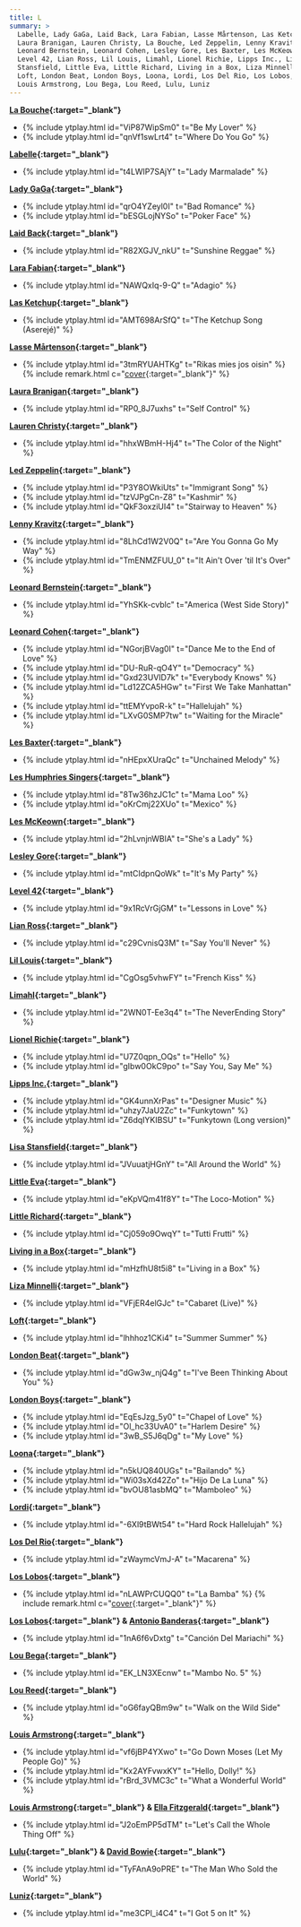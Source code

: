 ```yaml
---
title: L
summary: >
  Labelle, Lady GaGa, Laid Back, Lara Fabian, Lasse Mårtenson, Las Ketchup,
  Laura Branigan, Lauren Christy, La Bouche, Led Zeppelin, Lenny Kravitz,
  Leonard Bernstein, Leonard Cohen, Lesley Gore, Les Baxter, Les McKeown,
  Level 42, Lian Ross, Lil Louis, Limahl, Lionel Richie, Lipps Inc., Lisa
  Stansfield, Little Eva, Little Richard, Living in a Box, Liza Minnelli,
  Loft, London Beat, London Boys, Loona, Lordi, Los Del Rio, Los Lobos,
  Louis Armstrong, Lou Bega, Lou Reed, Lulu, Luniz
---
```

**[La Bouche](https://en.wikipedia.org/wiki/La_Bouche){:target="_blank"}**
- {% include ytplay.html id="ViP87WipSm0" t="Be My Lover" %}
- {% include ytplay.html id="qnVf1swLrt4" t="Where Do You Go" %}

**[Labelle](https://en.wikipedia.org/wiki/Labelle){:target="_blank"}**
- {% include ytplay.html id="t4LWIP7SAjY" t="Lady Marmalade" %}

**[Lady GaGa](https://en.wikipedia.org/wiki/Lady_GaGa){:target="_blank"}**
- {% include ytplay.html id="qrO4YZeyl0I" t="Bad Romance" %}
- {% include ytplay.html id="bESGLojNYSo" t="Poker Face" %}

**[Laid Back](https://en.wikipedia.org/wiki/Laid_Back){:target="_blank"}**
- {% include ytplay.html id="R82XGJV_nkU" t="Sunshine Reggae" %}

**[Lara Fabian](https://en.wikipedia.org/wiki/Lara_Fabian){:target="_blank"}**
- {% include ytplay.html id="NAWQxIq-9-Q" t="Adagio" %}

**[Las Ketchup](https://en.wikipedia.org/wiki/Las_Ketchup){:target="_blank"}**
- {% include ytplay.html id="AMT698ArSfQ" t="The Ketchup Song (Aserejé)" %}

**[Lasse Mårtenson](https://en.wikipedia.org/wiki/Lasse_Mårtenson){:target="_blank"}**
- {% include ytplay.html id="3tmRYUAHTKg" t="Rikas mies jos oisin" %} {% include remark.html c="[cover](https://en.wikipedia.org/wiki/If_I_Were_a_Rich_Man_(song)){:target=\"_blank\"}" %}

**[Laura Branigan](https://en.wikipedia.org/wiki/Laura_Branigan){:target="_blank"}**
- {% include ytplay.html id="RP0_8J7uxhs" t="Self Control" %}

**[Lauren Christy](https://en.wikipedia.org/wiki/Lauren_Christy){:target="_blank"}**
- {% include ytplay.html id="hhxWBmH-Hj4" t="The Color of the Night" %}

**[Led Zeppelin](https://en.wikipedia.org/wiki/Led_Zeppelin){:target="_blank"}**
- {% include ytplay.html id="P3Y8OWkiUts" t="Immigrant Song" %}
- {% include ytplay.html id="tzVJPgCn-Z8" t="Kashmir" %}
- {% include ytplay.html id="QkF3oxziUI4" t="Stairway to Heaven" %}

**[Lenny Kravitz](https://en.wikipedia.org/wiki/Lenny_Kravitz){:target="_blank"}**
- {% include ytplay.html id="8LhCd1W2V0Q" t="Are You Gonna Go My Way" %}
- {% include ytplay.html id="TmENMZFUU_0" t="It Ain't Over 'til It's Over" %}

**[Leonard Bernstein](https://en.wikipedia.org/wiki/Leonard_Bernstein){:target="_blank"}**
- {% include ytplay.html id="YhSKk-cvblc" t="America (West Side Story)" %}

**[Leonard Cohen](https://en.wikipedia.org/wiki/Leonard_Cohen){:target="_blank"}**
- {% include ytplay.html id="NGorjBVag0I" t="Dance Me to the End of Love" %}
- {% include ytplay.html id="DU-RuR-qO4Y" t="Democracy" %}
- {% include ytplay.html id="Gxd23UVID7k" t="Everybody Knows" %}
- {% include ytplay.html id="Ld12ZCA5HGw" t="First We Take Manhattan" %}
- {% include ytplay.html id="ttEMYvpoR-k" t="Hallelujah" %}
- {% include ytplay.html id="LXvG0SMP7tw" t="Waiting for the Miracle" %}

**[Les Baxter](https://en.wikipedia.org/wiki/Les_Baxter){:target="_blank"}**
- {% include ytplay.html id="nHEpxXUraQc" t="Unchained Melody" %}

**[Les Humphries Singers](https://en.wikipedia.org/wiki/Les_Humphries_Singers){:target="_blank"}**
- {% include ytplay.html id="8Tw36hzJC1c" t="Mama Loo" %}
- {% include ytplay.html id="oKrCmj22XUo" t="Mexico" %}

**[Les McKeown](https://en.wikipedia.org/wiki/Les_McKeown){:target="_blank"}**
- {% include ytplay.html id="2hLvnjnWBlA" t="She's a Lady" %}

**[Lesley Gore](https://en.wikipedia.org/wiki/Lesley_Gore){:target="_blank"}**
- {% include ytplay.html id="mtCIdpnQoWk" t="It's My Party" %}

**[Level 42](https://en.wikipedia.org/wiki/Level_42){:target="_blank"}**
- {% include ytplay.html id="9x1RcVrGjGM" t="Lessons in Love" %}

**[Lian Ross](https://en.wikipedia.org/wiki/Lian_Ross){:target="_blank"}**
- {% include ytplay.html id="c29CvnisQ3M" t="Say You'll Never" %}

**[Lil Louis](https://en.wikipedia.org/wiki/Lil_Louis){:target="_blank"}**
- {% include ytplay.html id="CgOsg5vhwFY" t="French Kiss" %}

**[Limahl](https://en.wikipedia.org/wiki/Limahl){:target="_blank"}**
- {% include ytplay.html id="2WN0T-Ee3q4" t="The NeverEnding Story" %}

**[Lionel Richie](https://en.wikipedia.org/wiki/Lionel_Richie){:target="_blank"}**
- {% include ytplay.html id="U7Z0qpn_OQs" t="Hello" %}
- {% include ytplay.html id="gIbw0OkC9po" t="Say You, Say Me" %}

**[Lipps Inc.](https://en.wikipedia.org/wiki/Lipps_Inc.){:target="_blank"}**
- {% include ytplay.html id="GK4unnXrPas" t="Designer Music" %}
- {% include ytplay.html id="uhzy7JaU2Zc" t="Funkytown" %}
- {% include ytplay.html id="Z6dqIYKIBSU" t="Funkytown (Long version)" %}

**[Lisa Stansfield](https://en.wikipedia.org/wiki/Lisa_Stansfield){:target="_blank"}**
- {% include ytplay.html id="JVuuatjHGnY" t="All Around the World" %}

**[Little Eva](https://en.wikipedia.org/wiki/Little_Eva){:target="_blank"}**
- {% include ytplay.html id="eKpVQm41f8Y" t="The Loco-Motion" %}

**[Little Richard](https://en.wikipedia.org/wiki/Little_Richard){:target="_blank"}**
- {% include ytplay.html id="Cj059o9OwqY" t="Tutti Frutti" %}

**[Living in a Box](https://en.wikipedia.org/wiki/Living_In_A_Box){:target="_blank"}**
- {% include ytplay.html id="mHzfhU8t5i8" t="Living in a Box" %}

**[Liza Minnelli](https://en.wikipedia.org/wiki/Liza_Minnelli){:target="_blank"}**
- {% include ytplay.html id="VFjER4elGJc" t="Cabaret (Live)" %}

**[Loft](https://en.wikipedia.org/wiki/Loft_(group)){:target="_blank"}**
- {% include ytplay.html id="lhhhoz1CKi4" t="Summer Summer" %}

**[London Beat](https://en.wikipedia.org/wiki/London_Beat){:target="_blank"}**
- {% include ytplay.html id="dGw3w_njQ4g" t="I've Been Thinking About You" %}

**[London Boys](https://en.wikipedia.org/wiki/London_Boys){:target="_blank"}**
- {% include ytplay.html id="EqEsJzg_5y0" t="Chapel of Love" %}
- {% include ytplay.html id="Ol_hc33UvA0" t="Harlem Desire" %}
- {% include ytplay.html id="3wB_S5J6qDg" t="My Love" %}

**[Loona](https://en.wikipedia.org/wiki/Loona){:target="_blank"}**
- {% include ytplay.html id="n5kUQ840UGs" t="Bailando" %}
- {% include ytplay.html id="Wi03sXd42Zo" t="Hijo De La Luna" %}
- {% include ytplay.html id="bvOU81asbMQ" t="Mamboleo" %}

**[Lordi](https://en.wikipedia.org/wiki/Lordi){:target="_blank"}**
- {% include ytplay.html id="-6Xl9tBWt54" t="Hard Rock Hallelujah" %}

**[Los Del Rio](https://en.wikipedia.org/wiki/Los_Del_Rio){:target="_blank"}**
- {% include ytplay.html id="zWaymcVmJ-A" t="Macarena" %}

**[Los Lobos](https://en.wikipedia.org/wiki/Los_Lobos){:target="_blank"}**
- {% include ytplay.html id="nLAWPrCUQQ0" t="La Bamba" %} {% include remark.html c="[cover](https://en.wikipedia.org/wiki/La_Bamba_(song)){:target=\"_blank\"}" %}

**[Los Lobos](https://en.wikipedia.org/wiki/Los_Lobos){:target="_blank"} & [Antonio Banderas](https://en.wikipedia.org/wiki/Antonio_Banderas){:target="_blank"}**
- {% include ytplay.html id="1nA6f6vDxtg" t="Canción Del Mariachi" %}

**[Lou Bega](https://en.wikipedia.org/wiki/Lou_Bega){:target="_blank"}**
- {% include ytplay.html id="EK_LN3XEcnw" t="Mambo No. 5" %}

**[Lou Reed](https://en.wikipedia.org/wiki/Lou_Reed){:target="_blank"}**
- {% include ytplay.html id="oG6fayQBm9w" t="Walk on the Wild Side" %}

**[Louis Armstrong](https://en.wikipedia.org/wiki/Louis_Armstrong){:target="_blank"}**
- {% include ytplay.html id="vf6jBP4YXwo" t="Go Down Moses (Let My People Go)" %}
- {% include ytplay.html id="Kx2AYFvwxKY" t="Hello, Dolly!" %}
- {% include ytplay.html id="rBrd_3VMC3c" t="What a Wonderful World" %}

**[Louis Armstrong](https://en.wikipedia.org/wiki/Louis_Armstrong){:target="_blank"} & [Ella Fitzgerald](https://en.wikipedia.org/wiki/Ella_Fitzgerald){:target="_blank"}**
- {% include ytplay.html id="J2oEmPP5dTM" t="Let's Call the Whole Thing Off" %}

**[Lulu](https://en.wikipedia.org/wiki/Lulu_(singer)){:target="_blank"} & [David Bowie](https://en.wikipedia.org/wiki/David_Bowie){:target="_blank"}**
- {% include ytplay.html id="TyFAnA9oPRE" t="The Man Who Sold the World" %}

**[Luniz](https://en.wikipedia.org/wiki/Luniz){:target="_blank"}**
- {% include ytplay.html id="me3CPl_i4C4" t="I Got 5 on It" %}
